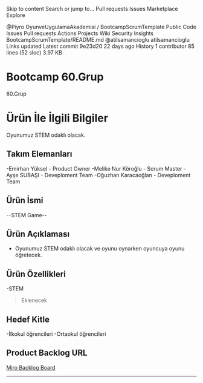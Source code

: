 Skip to content
Search or jump to…
Pull requests
Issues
Marketplace
Explore
 
@Piyro 
OyunveUygulamaAkademisi
/
BootcampScrumTemplate
Public
Code
Issues
Pull requests
Actions
Projects
Wiki
Security
Insights
BootcampScrumTemplate/README.md
@atilsamancioglu
atilsamancioglu Links updated
Latest commit 9e23d20 22 days ago
 History
 1 contributor
85 lines (52 sloc)  3.97 KB
  
# **Bootcamp 60.Grup**

60.Grup

# Ürün İle İlgili Bilgiler
 Oyunumuz STEM odaklı olacak.

## Takım Elemanları

-Emirhan Yüksel - Product Owner
-Melike Nur Köroğlu - Scrum Master
-Ayşe SUBAŞI - Deveploment Team
-Oğuzhan Karacaoğlan - Deveploment Team

## Ürün İsmi

--STEM Game--

## Ürün Açıklaması

- Oyunumuz STEM odaklı olacak ve oyunu oynarken oyuncuya oyunu öğretecek.

## Ürün Özellikleri

-STEM
>Eklenecek

## Hedef Kitle

-İlkokul öğrencileri
-Ortaokul öğrencileri

## Product Backlog URL

[Miro Backlog Board](https://miro.com/app/board/uXjVO5l1S8o=/?share_link_id=436440516610)

---
